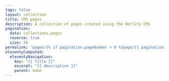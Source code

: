 ```yaml
---
tags: false
layout: collection
title: CMS pages
description: A collection of pages created using the Netlify CMS
pagination:
  data: collections.pages
  reverse: true
  size: 50
permalink: "pages/{% if pagination.pageNumber > 0 %}page/{{ pagination.pageNumber + 1 }}{% endif %}/"
eleventyComputed:
  eleventyNavigation:
    key: "{{ title }}"
    excerpt: "{{ description }}"
    parent: home
---
```

